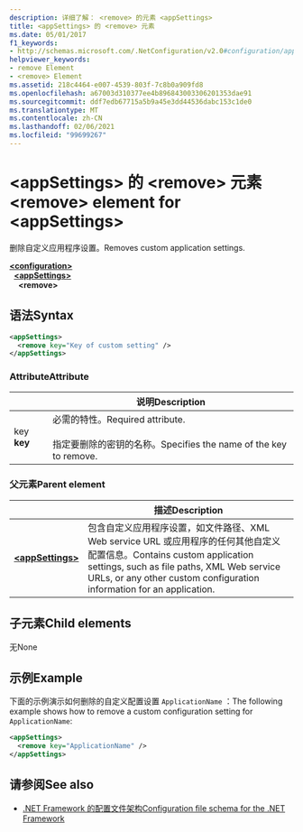 ```yaml
---
description: 详细了解： <remove> 的元素 <appSettings>
title: <appSettings> 的 <remove> 元素
ms.date: 05/01/2017
f1_keywords:
- http://schemas.microsoft.com/.NetConfiguration/v2.0#configuration/appSettings/remove
helpviewer_keywords:
- remove Element
- <remove> Element
ms.assetid: 218c4464-e007-4539-803f-7c8b0a909fd8
ms.openlocfilehash: a67003d310377ee4b896843003306201353dae91
ms.sourcegitcommit: ddf7edb67715a5b9a45e3dd44536dabc153c1de0
ms.translationtype: MT
ms.contentlocale: zh-CN
ms.lasthandoff: 02/06/2021
ms.locfileid: "99699267"
---
```

# <a name="remove-element-for-appsettings"></a><span data-ttu-id="87de8-103">\<appSettings> 的 \<remove> 元素</span><span class="sxs-lookup"><span data-stu-id="87de8-103">\<remove> element for \<appSettings></span></span>

<span data-ttu-id="87de8-104">删除自定义应用程序设置。</span><span class="sxs-lookup"><span data-stu-id="87de8-104">Removes custom application settings.</span></span>

[**\<configuration>**](../configuration-element.md)\
&nbsp;&nbsp;[**\<appSettings>**](appsettings-element-for-configuration.md)\
&nbsp;&nbsp;&nbsp;&nbsp;**\<remove>**

## <a name="syntax"></a><span data-ttu-id="87de8-105">语法</span><span class="sxs-lookup"><span data-stu-id="87de8-105">Syntax</span></span>

```xml
<appSettings>
  <remove key="Key of custom setting" />
</appSettings>
```

### <a name="attribute"></a><span data-ttu-id="87de8-106">Attribute</span><span class="sxs-lookup"><span data-stu-id="87de8-106">Attribute</span></span>

|         | <span data-ttu-id="87de8-107">说明</span><span class="sxs-lookup"><span data-stu-id="87de8-107">Description</span></span> |
| ------- | ----------- |
| <span data-ttu-id="87de8-108">key </span><span class="sxs-lookup"><span data-stu-id="87de8-108">**key**</span></span> | <span data-ttu-id="87de8-109">必需的特性。</span><span class="sxs-lookup"><span data-stu-id="87de8-109">Required attribute.</span></span><br><br><span data-ttu-id="87de8-110">指定要删除的密钥的名称。</span><span class="sxs-lookup"><span data-stu-id="87de8-110">Specifies the name of the key to remove.</span></span> |

### <a name="parent-element"></a><span data-ttu-id="87de8-111">父元素</span><span class="sxs-lookup"><span data-stu-id="87de8-111">Parent element</span></span>

|     | <span data-ttu-id="87de8-112">描述</span><span class="sxs-lookup"><span data-stu-id="87de8-112">Description</span></span> |
| --- | ----------- |
| [**\<appSettings>**](appsettings-element-for-configuration.md) | <span data-ttu-id="87de8-113">包含自定义应用程序设置，如文件路径、XML Web service URL 或应用程序的任何其他自定义配置信息。</span><span class="sxs-lookup"><span data-stu-id="87de8-113">Contains custom application settings, such as file paths, XML Web service URLs, or any other custom configuration information for an application.</span></span> |

## <a name="child-elements"></a><span data-ttu-id="87de8-114">子元素</span><span class="sxs-lookup"><span data-stu-id="87de8-114">Child elements</span></span>

<span data-ttu-id="87de8-115">无</span><span class="sxs-lookup"><span data-stu-id="87de8-115">None</span></span>

## <a name="example"></a><span data-ttu-id="87de8-116">示例</span><span class="sxs-lookup"><span data-stu-id="87de8-116">Example</span></span>

<span data-ttu-id="87de8-117">下面的示例演示如何删除的自定义配置设置 `ApplicationName` ：</span><span class="sxs-lookup"><span data-stu-id="87de8-117">The following example shows how to remove a custom configuration setting for `ApplicationName`:</span></span>

```xml
<appSettings>
  <remove key="ApplicationName" />
</appSettings>
```

## <a name="see-also"></a><span data-ttu-id="87de8-118">请参阅</span><span class="sxs-lookup"><span data-stu-id="87de8-118">See also</span></span>

- [<span data-ttu-id="87de8-119">.NET Framework 的配置文件架构</span><span class="sxs-lookup"><span data-stu-id="87de8-119">Configuration file schema for the .NET Framework</span></span>](../index.md)
